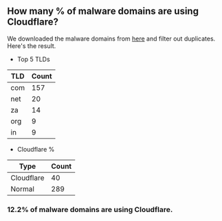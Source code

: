 ## How many % of malware domains are using Cloudflare?


We downloaded the malware domains from [here](https://urlhaus.abuse.ch) and filter out duplicates.
Here's the result.


[//]: # (start replacement)


- Top 5 TLDs

| TLD | Count |
| --- | --- |
| com | 157 |
| net | 20 |
| za | 14 |
| org | 9 |
| in | 9 |


- Cloudflare %

| Type | Count |
| --- | --- |
| Cloudflare | 40 |
| Normal | 289 |


### 12.2% of malware domains are using Cloudflare.